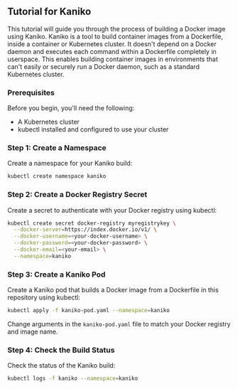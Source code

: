 ## Tutorial for Kaniko

This tutorial will guide you through the process of building a Docker image using Kaniko. Kaniko is a tool to build container images from a Dockerfile, inside a container or Kubernetes cluster. It doesn't depend on a Docker daemon and executes each command within a Dockerfile completely in userspace. This enables building container images in environments that can't easily or securely run a Docker daemon, such as a standard Kubernetes cluster.

### Prerequisites

Before you begin, you'll need the following:
* A Kubernetes cluster
* kubectl installed and configured to use your cluster


### Step 1: Create a Namespace

Create a namespace for your Kaniko build:

```bash
kubectl create namespace kaniko
```

### Step 2: Create a Docker Registry Secret

Create a secret to authenticate with your Docker registry using kubectl:

```bash
kubectl create secret docker-registry myregistrykey \
  --docker-server=https://index.docker.io/v1/ \
  --docker-username=<your-docker-username> \
  --docker-password=<your-docker-password> \
  --docker-email=<your-email> \
  --namespace=kaniko
```

### Step 3: Create a Kaniko Pod

Create a Kaniko pod that builds a Docker image from a Dockerfile in this repository using kubectl:

```bash
kubectl apply -f kaniko-pod.yaml --namespace=kaniko
```

Change arguments in the `kaniko-pod.yaml` file to match your Docker registry and image name.

### Step 4: Check the Build Status

Check the status of the Kaniko build:

```bash
kubectl logs -f kaniko --namespace=kaniko
```